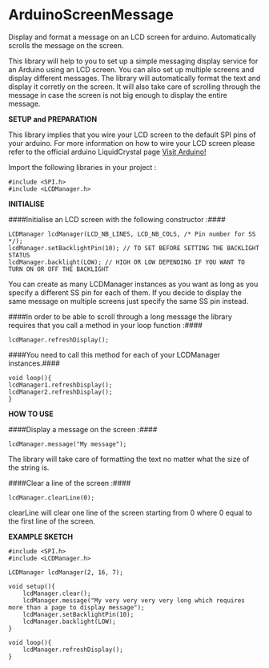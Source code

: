 # ArduinoScreenMessage
Display and format a message on an LCD screen for arduino. Automatically scrolls the message on the screen.

This library will help to you to set up a simple messaging display service for an Arduino using an LCD screen. You can also set up multiple screens and display different messages. The library will automatically format the text and display it corretly on the screen. It will also take care of scrolling through the message in case the screen is not big enough to display the entire message. 


**SETUP and PREPARATION**

This library implies that you wire your LCD screen to the default SPI pins of your arduino. For more information on how to wire your LCD screen please refer to the official arduino LiquidCrystal page [Visit Arduino!](http://playground.arduino.cc/Main/LiquidCrystal)

Import the following libraries in your project : 
```
#include <SPI.h>
#include <LCDManager.h>
```

**INITIALISE**

####Initialise an LCD screen with the following constructor :#### 
```
LCDManager lcdManager(LCD_NB_LINES, LCD_NB_COLS, /* Pin number for SS */);
lcdManager.setBacklightPin(10); // TO SET BEFORE SETTING THE BACKLIGHT STATUS
lcdManager.backlight(LOW); // HIGH OR LOW DEPENDING IF YOU WANT TO TURN ON OR OFF THE BACKLIGHT
```
You can create as many LCDManager instances as you want as long as you specify a different SS pin for each of them. If you decide to display the same message on multiple screens just specify the same SS pin instead. 

####In order to be able to scroll through a long message the library requires that you call a method in your loop function :####
```
lcdManager.refreshDisplay();
```
####You need to call this method for each of your LCDManager instances.#### 
```
void loop(){
lcdManager1.refreshDisplay();
lcdManager2.refreshDisplay();
}
```

**HOW TO USE**

####Display a message on the screen :####
```
lcdManager.message("My message");
```

The library will take care of formatting the text no matter what the size of the string is. 

####Clear a line of the screen :####
```
lcdManager.clearLine(0);
```

clearLine will clear one line of the screen starting from 0 where 0 equal to the first line of the screen. 



**EXAMPLE SKETCH**
```
#include <SPI.h>
#include <LCDManager.h>

LCDManager lcdManager(2, 16, 7);

void setup(){
    lcdManager.clear();
    lcdManager.message("My very very very very long which requires more than a page to display message");
    lcdManager.setBacklightPin(10);
    lcdManager.backlight(LOW);
}

void loop(){
    lcdManager.refreshDisplay();
}
```